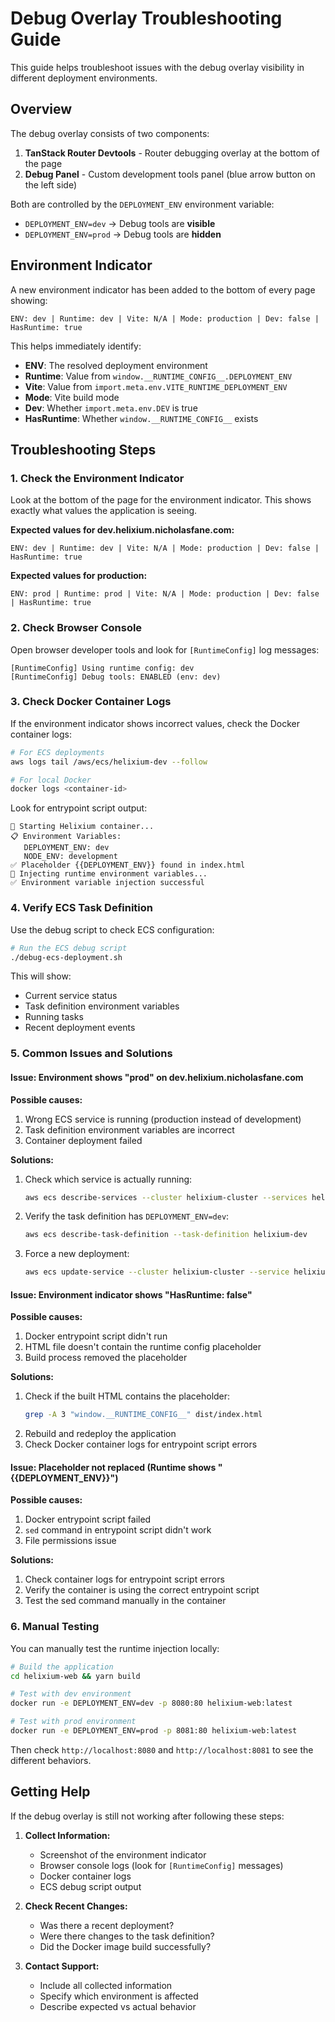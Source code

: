 # Debug Overlay Troubleshooting Guide

This guide helps troubleshoot issues with the debug overlay visibility in different deployment environments.

## Overview

The debug overlay consists of two components:
1. **TanStack Router Devtools** - Router debugging overlay at the bottom of the page
2. **Debug Panel** - Custom development tools panel (blue arrow button on the left side)

Both are controlled by the `DEPLOYMENT_ENV` environment variable:
- `DEPLOYMENT_ENV=dev` → Debug tools are **visible**
- `DEPLOYMENT_ENV=prod` → Debug tools are **hidden**

## Environment Indicator

A new environment indicator has been added to the bottom of every page showing:
```
ENV: dev | Runtime: dev | Vite: N/A | Mode: production | Dev: false | HasRuntime: true
```

This helps immediately identify:
- **ENV**: The resolved deployment environment
- **Runtime**: Value from `window.__RUNTIME_CONFIG__.DEPLOYMENT_ENV`
- **Vite**: Value from `import.meta.env.VITE_RUNTIME_DEPLOYMENT_ENV`
- **Mode**: Vite build mode
- **Dev**: Whether `import.meta.env.DEV` is true
- **HasRuntime**: Whether `window.__RUNTIME_CONFIG__` exists

## Troubleshooting Steps

### 1. Check the Environment Indicator

Look at the bottom of the page for the environment indicator. This shows exactly what values the application is seeing.

**Expected values for dev.helixium.nicholasfane.com:**
```
ENV: dev | Runtime: dev | Vite: N/A | Mode: production | Dev: false | HasRuntime: true
```

**Expected values for production:**
```
ENV: prod | Runtime: prod | Vite: N/A | Mode: production | Dev: false | HasRuntime: true
```

### 2. Check Browser Console

Open browser developer tools and look for `[RuntimeConfig]` log messages:
```
[RuntimeConfig] Using runtime config: dev
[RuntimeConfig] Debug tools: ENABLED (env: dev)
```

### 3. Check Docker Container Logs

If the environment indicator shows incorrect values, check the Docker container logs:

```bash
# For ECS deployments
aws logs tail /aws/ecs/helixium-dev --follow

# For local Docker
docker logs <container-id>
```

Look for entrypoint script output:
```
🚀 Starting Helixium container...
📋 Environment Variables:
   DEPLOYMENT_ENV: dev
   NODE_ENV: development
✅ Placeholder {{DEPLOYMENT_ENV}} found in index.html
🔧 Injecting runtime environment variables...
✅ Environment variable injection successful
```

### 4. Verify ECS Task Definition

Use the debug script to check ECS configuration:

```bash
# Run the ECS debug script
./debug-ecs-deployment.sh
```

This will show:
- Current service status
- Task definition environment variables
- Running tasks
- Recent deployment events

### 5. Common Issues and Solutions

#### Issue: Environment shows "prod" on dev.helixium.nicholasfane.com

**Possible causes:**
1. Wrong ECS service is running (production instead of development)
2. Task definition environment variables are incorrect
3. Container deployment failed

**Solutions:**
1. Check which service is actually running:
   ```bash
   aws ecs describe-services --cluster helixium-cluster --services helixium-dev-service
   ```
2. Verify the task definition has `DEPLOYMENT_ENV=dev`:
   ```bash
   aws ecs describe-task-definition --task-definition helixium-dev
   ```
3. Force a new deployment:
   ```bash
   aws ecs update-service --cluster helixium-cluster --service helixium-dev-service --force-new-deployment
   ```

#### Issue: Environment indicator shows "HasRuntime: false"

**Possible causes:**
1. Docker entrypoint script didn't run
2. HTML file doesn't contain the runtime config placeholder
3. Build process removed the placeholder

**Solutions:**
1. Check if the built HTML contains the placeholder:
   ```bash
   grep -A 3 "window.__RUNTIME_CONFIG__" dist/index.html
   ```
2. Rebuild and redeploy the application
3. Check Docker container logs for entrypoint script errors

#### Issue: Placeholder not replaced (Runtime shows "{{DEPLOYMENT_ENV}}")

**Possible causes:**
1. Docker entrypoint script failed
2. `sed` command in entrypoint script didn't work
3. File permissions issue

**Solutions:**
1. Check container logs for entrypoint script errors
2. Verify the container is using the correct entrypoint script
3. Test the sed command manually in the container

### 6. Manual Testing

You can manually test the runtime injection locally:

```bash
# Build the application
cd helixium-web && yarn build

# Test with dev environment
docker run -e DEPLOYMENT_ENV=dev -p 8080:80 helixium-web:latest

# Test with prod environment
docker run -e DEPLOYMENT_ENV=prod -p 8081:80 helixium-web:latest
```

Then check `http://localhost:8080` and `http://localhost:8081` to see the different behaviors.

## Getting Help

If the debug overlay is still not working after following these steps:

1. **Collect Information:**
   - Screenshot of the environment indicator
   - Browser console logs (look for `[RuntimeConfig]` messages)
   - Docker container logs
   - ECS debug script output

2. **Check Recent Changes:**
   - Was there a recent deployment?
   - Were there changes to the task definition?
   - Did the Docker image build successfully?

3. **Contact Support:**
   - Include all collected information
   - Specify which environment is affected
   - Describe expected vs actual behavior